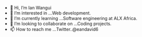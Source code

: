 - 👋 Hi, I’m Ian Wangui
- 👀 I’m interested in ...Web development.
- 🌱 I’m currently learning ...Software engineering at ALX Africa.
- 💞️ I’m looking to collaborate on ...Coding projects.
- 📫 How to reach me ...Twitter..@eandavid6

<!---
Iandavidk/Iandavidk is a ✨ special ✨ repository because its `README.md` (this file) appears on your GitHub profile.
You can click the Preview link to take a look at your changes.
--->

